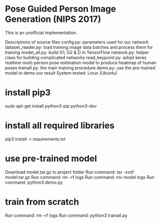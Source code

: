 # Pose Guided Person Image Generation (NIPS 2017)

This is an unofficial implementation.




Descriptions of source files
config.py: parameters used for our network
dataset_reader.py: load training image data batches and process them for training
model_all.py: build G1, G2 & D in TensorFlow
network.py: helper class for building complicated networks
read_keypoint.py: adopt keras realtime multi-person pose estimation model to produce heatmap of human poses
trainall.py: the main training procedure
demo.py: use the pre-trained model to demo our result
System tested: Linux (Ubuntu)

# install pip3
sudo apt-get install python3-pip python3-dev
# install all required libraries
pip3 install -r requirements.txt
# use pre-trained model
Download model.tar.gz to project folder
Run command: tar -xvzf model.tar.gz
Run command: rm -rf logs
Run command: mv model logs
Run command: python3 demo.py
# train from scratch
Run command: rm -rf logs
Run command: python3 trainall.py
